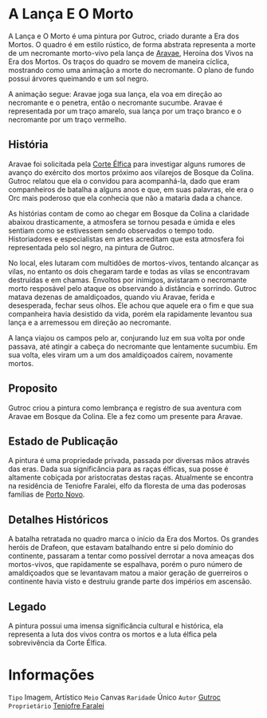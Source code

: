 <!-- TITLE: A Lança E O Morto -->
<!-- SUBTITLE: Visão geral sobre A Lança E O Morto -->

# A Lança E O Morto
A Lança e O Morto é uma pintura por Gutroc, criado durante a Era dos Mortos. O quadro é em estilo rústico, de forma abstrata representa a morte de um necromante morto-vivo pela lança de [Aravae](http://localhost/individuos/aravae#aravae), Heroína dos Vivos na Era dos Mortos. Os traços do quadro se movem de maneira cíclica, mostrando como uma animação a morte do necromante. O plano de fundo possui árvores queimando e um sol negro.

A animação segue: Aravae joga sua lança, ela voa em direção ao necromante e o penetra, então o necromante sucumbe. Aravae é representada por um traço amarelo, sua lança por um traço branco e o necromante por um traço vermelho. 

## História

Aravae foi solicitada pela [Corte Élfica](http://localhost/faccoes/nacoes#nacoes) para investigar alguns rumores de avanço do exército dos mortos próximo aos vilarejos de Bosque da Colina. Gutroc relatou que ela o convidou para acompanhá-la, dado que eram companheiros de batalha a alguns anos e que, em suas palavras, ele era o Orc mais poderoso que ela conhecia que não a mataria dada a chance. 

As histórias contam de como ao chegar em Bosque da Colina a claridade abaixou drasticamente, a atmosfera se tornou pesada e úmida e eles sentiam como se estivessem sendo observados o tempo todo. Historiadores e especialistas em artes acreditam que esta atmosfera foi representada pelo sol negro, na pintura de Gutroc.

No local, eles lutaram com multidões de mortos-vivos, tentando alcançar as vilas, no entanto os dois chegaram tarde e todas as vilas se encontravam destruídas e em chamas. Envoltos por inimigos, avistaram o necromante morto resposável pelo ataque os observando à distância e sorrindo. Gutroc matava dezenas de amaldiçoados, quando viu Aravae, ferida e desesperada, fechar seus olhos. Ele achou que aquele era o fim e que sua companheira havia desistido da vida, porém ela rapidamente levantou sua lança e a arremessou em direção ao necromante. 

A lança viajou os campos pelo ar, conjurando luz em sua volta por onde passava, até atingir a cabeça do necromante que lentamente sucumbiu. Em sua volta, eles viram um a um dos amaldiçoados caírem, novamente mortos.

## Proposito
Gutroc criou a pintura como lembrança e registro de sua aventura com Aravae em Bosque da Colina. Ele a fez como um presente para Aravae.

## Estado de Publicação
A pintura é uma propriedade privada, passada por diversas mãos através das eras. Dada sua significância para as raças élficas, sua posse é altamente cobiçada por aristocratas destas raças. Atualmente se encontra na residência de Teniofre Faralei, elfo da floresta de uma das poderosas famílias de [Porto Novo](http://localhost/lugares/plano-material/drafeon/sudeste-de-drafeon/porto-novo#porto-novo).

## Detalhes Históricos
A batalha retratada no quadro marca o início da Era dos Mortos. Os grandes heróis de Drafeon, que estavam batalhando entre si pelo domínio do continente, passaram a tentar como possível derrotar a nova ameaças dos mortos-vivos, que rapidamente se espalhava, porém o puro número de amaldiçoados que se levantavam matou a maior geração de guerreiros o continente havia visto e destruiu grande parte dos impérios em ascensão.

## Legado
A pintura possui uma imensa significância cultural e histórica, ela representa a luta dos vivos contra os mortos e a luta élfica pela sobrevivência da Corte Élfica.

# Informações
`Tipo` Imagem, Artístico
`Meio` Canvas
`Raridade` Único
`Autor` [Gutroc](http://localhost/individuos/gutroc#gutroc)
`Proprietário` [Teniofre Faralei](http://localhost/individuos/teniofre-faralei#teniofre-faralei)

